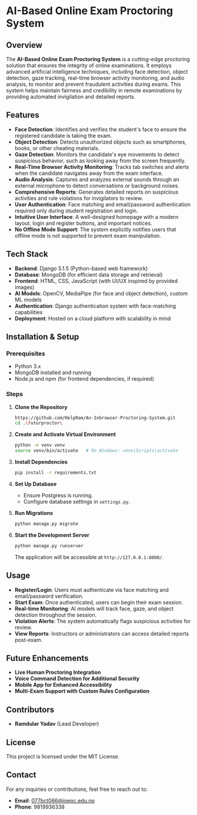 # AI-Based Online Exam Proctoring System

## Overview
The **AI-Based Online Exam Proctoring System** is a cutting-edge proctoring solution that ensures the integrity of online examinations. It employs advanced artificial intelligence techniques, including face detection, object detection, gaze tracking, real-time browser activity monitoring, and audio analysis, to monitor and prevent fraudulent activities during exams. This system helps maintain fairness and credibility in remote examinations by providing automated invigilation and detailed reports.

## Features
- **Face Detection**: Identifies and verifies the student's face to ensure the registered candidate is taking the exam.
- **Object Detection**: Detects unauthorized objects such as smartphones, books, or other cheating materials.
- **Gaze Detection**: Monitors the candidate's eye movements to detect suspicious behavior, such as looking away from the screen frequently.
- **Real-Time Browser Activity Monitoring**: Tracks tab switches and alerts when the candidate navigates away from the exam interface.
- **Audio Analysis**: Captures and analyzes external sounds through an external microphone to detect conversations or background noises.
- **Comprehensive Reports**: Generates detailed reports on suspicious activities and rule violations for invigilators to review.
- **User Authentication**: Face matching and email/password authentication required only during student registration and login.
- **Intuitive User Interface**: A well-designed homepage with a modern layout, login and register buttons, and important notices.
- **No Offline Mode Support**: The system explicitly notifies users that offline mode is not supported to prevent exam manipulation.

## Tech Stack
- **Backend**: Django 5.1.5 (Python-based web framework)
- **Database**: MongoDB (for efficient data storage and retrieval)
- **Frontend**: HTML, CSS, JavaScript (with UI/UX inspired by provided images)
- **AI Models**: OpenCV, MediaPipe (for face and object detection), custom ML models
- **Authentication**: Django authentication system with face-matching capabilities
- **Deployment**: Hosted on a cloud platform with scalability in mind

## Installation & Setup
### Prerequisites
- Python 3.x
- MongoDB installed and running
- Node.js and npm (for frontend dependencies, if required)

### Steps
1. **Clone the Repository**
   ```bash
   https://github.com/HelpRam/An-Inbrowser-Proctoring-System.git
   cd .\futurproctor\
   ```

2. **Create and Activate Virtual Environment**
   ```bash
   python -m venv venv
   source venv/bin/activate   # On Windows: venv\Scripts\activate
   ```

3. **Install Dependencies**
   ```bash
   pip install -r requirements.txt
   ```

4. **Set Up Database**
   - Ensure Postgress is running.
   - Configure database settings in `settings.py`.

5. **Run Migrations**
   ```bash
   python manage.py migrate
   ```

6. **Start the Development Server**
   ```bash
   python manage.py runserver
   ```
   The application will be accessible at `http://127.0.0.1:8000/`.

## Usage
- **Register/Login**: Users must authenticate via face matching and email/password verification.
- **Start Exam**: Once authenticated, users can begin their exam session.
- **Real-time Monitoring**: AI models will track face, gaze, and object detection throughout the session.
- **Violation Alerts**: The system automatically flags suspicious activities for review.
- **View Reports**: Instructors or administrators can access detailed reports post-exam.

## Future Enhancements
- **Live Human Proctoring Integration**
- **Voice Command Detection for Additional Security**
- **Mobile App for Enhanced Accessibility**
- **Multi-Exam Support with Custom Rules Configuration**

## Contributors
- **Ramdular Yadav** (Lead Developer)


## License
This project is licensed under the MIT License.

## Contact
For any inquiries or contributions, feel free to reach out to:
- **Email**: 077bct066@ioepc.edu.np
- **Phone**: 9819936338

